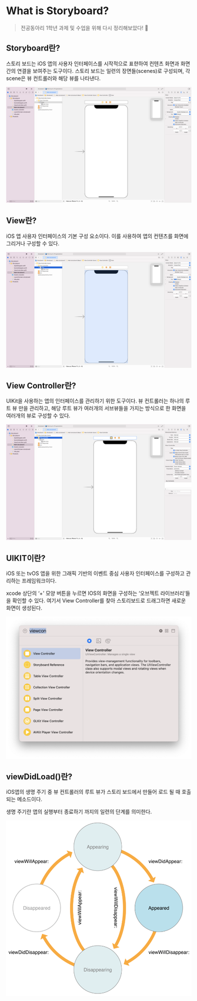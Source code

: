 # What is Storyboard?

> 전공동아리 1학년 과제 및 수업을 위해 다시 정리해보았다! 🙌


## Storyboard란?

스토리 보드는 iOS 앱의 사용자 인터페이스를 시작적으로 표햔하여 컨텐츠 화면과 화면 간의 연결을 보여주는 도구이다. 
스토리 보드는 일련의 장면들(scenes)로 구성되며, 각 scene은 뷰 컨트롤러와 해당 뷰를 나타낸다.

![storyboard](./images/storyboard.png)


## View란?

iOS 앱 사용자 인터페이스의 기본 구성 요소이다. 이를 사용하여 앱의 컨텐츠를 화면에 그리거나 구성할 수 있다. 

![view](./images/view.png)


## View Controller란?

UIKit을 사용하는 앱의 인터페이스를 관리하기 위한 도구이다.
뷰 컨트롤러는 하나의 루트 뷰 만을 관리하고, 해당 루트 뷰가 여러개의 서브뷰들을 가지는 방식으로 한 화면을 여러개의 뷰로 구성할 수 있다.

![view](./images/viewcontroller.png)

## UIKIT이란?

iOS 또는 tvOS 앱을 위한 그래픽 기반의 이벤트 중심 사용자 인터페이스를 구성하고 관리하는 프레임워크이다.


xcode 상단의 ‘+’ 모양 버튼을 누르면 IOS의 화면을 구성하는 ‘오브젝트 라이브러리’들을 확인할 수 있다. 
여기서 View Controller를 찾아 스토리보드로 드래그하면 새로운 화면이 생성된다.

![newViewController](./images/newViewController.png)


## viewDidLoad()란?

iOS앱의 생명 주기 중 뷰 컨트롤러의 루트 뷰가 스토리 보드에서 만들어 로드 될 때 호출되는 메소드이다.

생명 주기란 앱의 실행부터 종료하기 까지의 일련의 단계를 의미한다.

![lifecycle](./images/lifecycle.png)